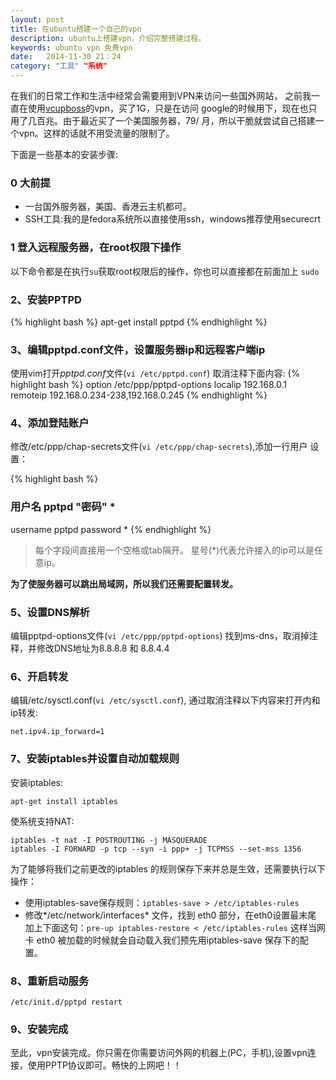 ```yaml
---
layout: post
title: 在ubuntu搭建一个自己的vpn
description: ubuntu上搭建vpn，介绍完整搭建过程。
keywords: ubuntu vpn 免费vpn
date:   2014-11-30 21：24
category: "工具" "系统"
---
```


在我们的日常工作和生活中经常会需要用到VPN来访问一些国外网站，
之前我一直在使用[vcupboss](www.vcupboss.com)的vpn，买了1G，只是在访问
google的时候用下，现在也只用了几百兆。由于最近买了一个美国服务器，79/
月，所以干脆就尝试自己搭建一个vpn。这样的话就不用受流量的限制了。

下面是一些基本的安装步骤:

### 0 大前提 ###
- 一台国外服务器，美国、香港云主机都可。
- SSH工具:我的是fedora系统所以直接使用ssh，windows推荐使用securecrt
### 1 登入远程服务器，在root权限下操作 ###
以下命令都是在执行`su`获取root权限后的操作，你也可以直接都在前面加上
`sudo`


### 2、安装PPTPD

{% highlight bash %}
apt-get install pptpd
{% endhighlight %}

### 3、编辑pptpd.conf文件，设置服务器ip和远程客户端ip

使用vim打开*pptpd.conf*文件(`vi /etc/pptpd.conf`)
取消注释下面内容:
{% highlight bash %}
option /etc/ppp/pptpd-options
localip 192.168.0.1
remoteip 192.168.0.234-238,192.168.0.245
{% endhighlight %}


### 4、添加登陆账户

修改/etc/ppp/chap-secrets文件(`vi /etc/ppp/chap-secrets`),添加一行用户
设置：

{% highlight bash  %}
### 用户名 pptpd "密码" *
username pptpd password *
{% endhighlight %}

> 每个字段间直接用一个空格或tab隔开。
星号(*)代表允许接入的ip可以是任意ip。


**为了使服务器可以跳出局域网，所以我们还需要配置转发。**

### 5、设置DNS解析

编辑pptpd-options文件(`vi /etc/ppp/pptpd-options`)
找到ms-dns，取消掉注释，并修改DNS地址为8.8.8.8 和 8.8.4.4

### 6、开启转发
编辑/etc/sysctl.conf(`vi /etc/sysctl.conf`),
通过取消注释以下内容来打开内和ip转发:

`net.ipv4.ip_forward=1`

### 7、安装iptables并设置自动加载规则
安装iptables:

    apt-get install iptables

使系统支持NAT:

    iptables -t nat -I POSTROUTING -j MASQUERADE
    iptables -I FORWARD -p tcp --syn -i ppp+ -j TCPMSS --set-mss 1356


为了能够将我们之前更改的iptables 的规则保存下来并总是生效，还需要执行以下操作：

- 使用iptables-save保存规则：`iptables-save > /etc/iptables-rules`
- 修改*/etc/network/interfaces* 文件，找到 eth0 部分，在eth0设置最末尾
加上下面这句：`pre-up iptables-restore < /etc/iptables-rules` 
这样当网卡 eth0 被加载的时候就会自动载入我们预先用iptables-save 保存下的配置。

### 8、重新启动服务
    /etc/init.d/pptpd restart
### 9、安装完成
至此，vpn安装完成。你只需在你需要访问外网的机器上(PC，手机),设置vpn连
接，使用PPTP协议即可。畅快的上网吧！！
